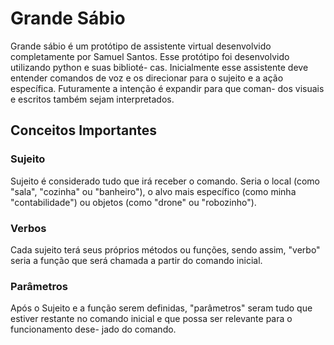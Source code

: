 # Grande Sábio
Grande sábio é um protótipo de assistente virtual desenvolvido completamente por
Samuel Santos. Esse protótipo foi desenvolvido utilizando python e suas biblioté-
cas.
Inicialmente esse assistente deve entender comandos de voz e os direcionar para
o sujeito e a ação específica. Futuramente a intenção é expandir para que coman-
dos visuais e escritos também sejam interpretados.

## Conceitos Importantes

### Sujeito
Sujeito é considerado tudo que irá receber o comando. Seria o local (como "sala",
"cozinha" ou "banheiro"), o alvo mais específico (como minha "contabilidade") ou
objetos (como "drone" ou "robozinho").

### Verbos
Cada sujeito terá seus próprios métodos ou funções, sendo assim, "verbo" seria a
função que será chamada a partir do comando inicial.

### Parâmetros
Após o Sujeito e a função serem definidas, "parâmetros" seram tudo que estiver
restante no comando inicial e que possa ser relevante para o funcionamento dese-
jado do comando.


